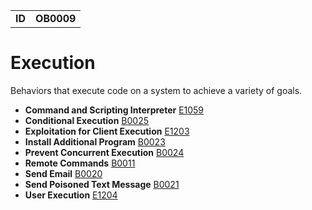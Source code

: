 |||
|--|-----|
|**ID**|**OB0009**|

# Execution #
Behaviors that execute code on a system to achieve a variety of goals.

* **Command and Scripting Interpreter** [E1059](https://github.com/MBCProject/mbc-beta/blob/master/execution/command-line.md)
* **Conditional Execution** [B0025](https://github.com/MBCProject/mbc-beta/blob/master/execution/conditional-execute.md)
* **Exploitation for Client Execution** [E1203](https://github.com/MBCProject/mbc-beta/blob/master/execution/exploit-software.md)
* **Install Additional Program** [B0023](https://github.com/MBCProject/mbc-beta/blob/master/execution/install-prog.md)
* **Prevent Concurrent Execution** [B0024](https://github.com/MBCProject/mbc-beta/blob/master/execution/prevent-concurrent-exe.md)
* **Remote Commands** [B0011](https://github.com/MBCProject/mbc-beta/blob/master/execution/remote-commands.md)
* **Send Email** [B0020](https://github.com/MBCProject/mbc-beta/blob/master/execution/send-email.md)
* **Send Poisoned Text Message** [B0021](https://github.com/MBCProject/mbc-beta/blob/master/execution/send-poison-text-msg.md)
* **User Execution** [E1204](https://github.com/MBCProject/mbc-beta/blob/master/execution/user-interaction.md)